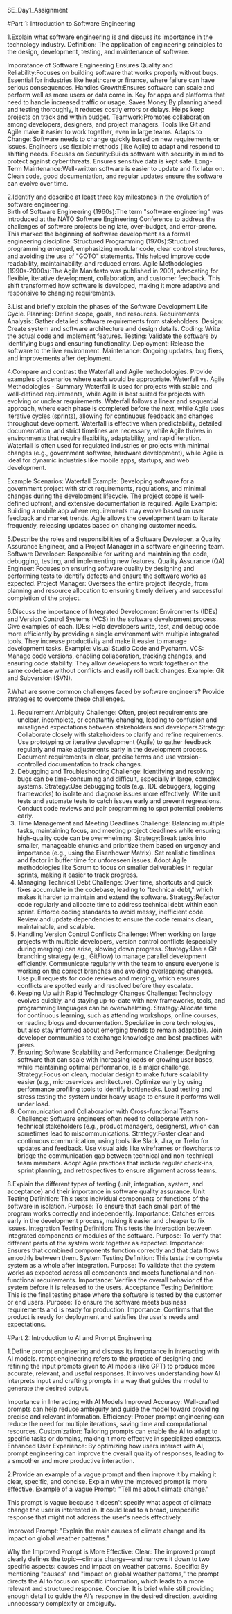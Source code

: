 SE_Day1_Assignment

#Part 1: Introduction to Software Engineering

1.Explain what software engineering is and discuss its importance in the technology industry. 
Definition: The application of engineering principles to the design, development, testing, and maintenance of software.

Imporatance of Software Engineering
Ensures Quality and Reliability:Focuses on building software that works properly without bugs.
Essential for industries like healthcare or finance, where failure can have serious consequences.
Handles Growth:Ensures software can scale and perform well as more users or data come in.
Key for apps and platforms that need to handle increased traffic or usage.
Saves Money:By planning ahead and testing thoroughly, it reduces costly errors or delays.
Helps keep projects on track and within budget.
Teamwork:Promotes collaboration among developers, designers, and project managers.
Tools like Git and Agile make it easier to work together, even in large teams.
Adapts to Change:
Software needs to change quickly based on new requirements or issues.
Engineers use flexible methods (like Agile) to adapt and respond to shifting needs.
Focuses on Security:Builds software with security in mind to protect against cyber threats.
Ensures sensitive data is kept safe.
Long-Term Maintenance:Well-written software is easier to update and fix later on.
Clean code, good documentation, and regular updates ensure the software can evolve over time.


2.Identify and describe at least three key milestones in the evolution of software engineering.  
Birth of Software Engineering (1960s):The term "software engineering" was introduced at the NATO Software Engineering Conference to address the challenges of software projects being late, over-budget, and error-prone. This marked the beginning of software development as a formal engineering discipline.
Structured Programming (1970s):Structured programming emerged, emphasizing modular code, clear control structures, and avoiding the use of "GOTO" statements. This helped improve code readability, maintainability, and reduced errors.
Agile Methodologies (1990s-2000s):The Agile Manifesto was published in 2001, advocating for flexible, iterative development, collaboration, and customer feedback. This shift transformed how software is developed, making it more adaptive and responsive to changing requirements.

3.List and briefly explain the phases of the Software Development Life Cycle.
Planning: Define scope, goals, and resources.
Requirements Analysis: Gather detailed software requirements from stakeholders.
Design: Create system and software architecture and design details.
Coding: Write the actual code and implement features.
Testing: Validate the software by identifying bugs and ensuring functionality.
Deployment: Release the software to the live environment.
Maintenance: Ongoing updates, bug fixes, and improvements after deployment.

4.Compare and contrast the Waterfall and Agile methodologies. Provide examples of scenarios where each would be appropriate.
Waterfall vs. Agile Methodologies - Summary
Waterfall is used for projects with stable and well-defined requirements, while Agile is best suited for projects with evolving or unclear requirements.
Waterfall follows a linear and sequential approach, where each phase is completed before the next, while Agile uses iterative cycles (sprints), allowing for continuous feedback and changes throughout development.
Waterfall is effective when predictability, detailed documentation, and strict timelines are necessary, while Agile thrives in environments that require flexibility, adaptability, and rapid iteration.
Waterfall is often used for regulated industries or projects with minimal changes (e.g., government software, hardware development), while Agile is ideal for dynamic industries like mobile apps, startups, and web development.

Example Scenarios:
Waterfall
Example: Developing software for a government project with strict requirements, regulations, and minimal changes during the development lifecycle. The project scope is well-defined upfront, and extensive documentation is required.
Agile
Example: Building a mobile app where requirements may evolve based on user feedback and market trends. Agile allows the development team to iterate frequently, releasing updates based on changing customer needs.



5.Describe the roles and responsibilities of a Software Developer, a Quality Assurance Engineer, and a Project Manager in a software engineering team.
Software Developer: Responsible for writing and maintaining the code, debugging, testing, and implementing new features.
Quality Assurance (QA) Engineer: Focuses on ensuring software quality by designing and performing tests to identify defects and ensure the software works as expected.
Project Manager: Oversees the entire project lifecycle, from planning and resource allocation to ensuring timely delivery and successful completion of the project.

6.Discuss the importance of Integrated Development Environments (IDEs) and Version Control Systems (VCS) in the software development process. Give examples of each.
IDEs: Help developers write, test, and debug code more efficiently by providing a single environment with multiple integrated tools. They increase productivity and make it easier to manage development tasks.
Example: Visual Studio Code and Pycharm.
VCS: Manage code versions, enabling collaboration, tracking changes, and ensuring code stability. They allow developers to work together on the same codebase without conflicts and easily roll back changes.
Example: Git and Subversion (SVN).

7.What are some common challenges faced by software engineers? Provide strategies to overcome these challenges.
1. Requirement Ambiguity
Challenge: Often, project requirements are unclear, incomplete, or constantly changing, leading to confusion and misaligned expectations between stakeholders and developers.Strategy:
Collaborate closely with stakeholders to clarify and refine requirements.
Use prototyping or iterative development (Agile) to gather feedback regularly and make adjustments early in the development process.
Document requirements in clear, precise terms and use version-controlled documentation to track changes.
2. Debugging and Troubleshooting
Challenge: Identifying and resolving bugs can be time-consuming and difficult, especially in large, complex systems.
Strategy:Use debugging tools (e.g., IDE debuggers, logging frameworks) to isolate and diagnose issues more effectively.
Write unit tests and automate tests to catch issues early and prevent regressions.
Conduct code reviews and pair programming to spot potential problems early.
3. Time Management and Meeting Deadlines
Challenge: Balancing multiple tasks, maintaining focus, and meeting project deadlines while ensuring high-quality code can be overwhelming.
Strategy:Break tasks into smaller, manageable chunks and prioritize them based on urgency and importance (e.g., using the Eisenhower Matrix).
Set realistic timelines and factor in buffer time for unforeseen issues.
Adopt Agile methodologies like Scrum to focus on smaller deliverables in regular sprints, making it easier to track progress.
4. Managing Technical Debt
Challenge: Over time, shortcuts and quick fixes accumulate in the codebase, leading to "technical debt," which makes it harder to maintain and extend the software.
Strategy:Refactor code regularly and allocate time to address technical debt within each sprint.
Enforce coding standards to avoid messy, inefficient code.
Review and update dependencies to ensure the code remains clean, maintainable, and scalable.
5. Handling Version Control Conflicts
Challenge: When working on large projects with multiple developers, version control conflicts (especially during merging) can arise, slowing down progress.
Strategy:Use a Git branching strategy (e.g., GitFlow) to manage parallel development efficiently.
Communicate regularly with the team to ensure everyone is working on the correct branches and avoiding overlapping changes.
Use pull requests for code reviews and merging, which ensures conflicts are spotted early and resolved before they escalate.
6. Keeping Up with Rapid Technology Changes
Challenge: Technology evolves quickly, and staying up-to-date with new frameworks, tools, and programming languages can be overwhelming.
Strategy:Allocate time for continuous learning, such as attending workshops, online courses, or reading blogs and documentation.
Specialize in core technologies, but also stay informed about emerging trends to remain adaptable.
Join developer communities to exchange knowledge and best practices with peers.
7. Ensuring Software Scalability and Performance
Challenge: Designing software that can scale with increasing loads or growing user bases, while maintaining optimal performance, is a major challenge.
Strategy:Focus on clean, modular design to make future scalability easier (e.g., microservices architecture).
Optimize early by using performance profiling tools to identify bottlenecks.
Load testing and stress testing the system under heavy usage to ensure it performs well under load.
8. Communication and Collaboration with Cross-functional Teams
Challenge: Software engineers often need to collaborate with non-technical stakeholders (e.g., product managers, designers), which can sometimes lead to miscommunications.
Strategy:Foster clear and continuous communication, using tools like Slack, Jira, or Trello for updates and feedback.
Use visual aids like wireframes or flowcharts to bridge the communication gap between technical and non-technical team members.
Adopt Agile practices that include regular check-ins, sprint planning, and retrospectives to ensure alignment across teams.

8.Explain the different types of testing (unit, integration, system, and acceptance) and their importance in software quality assurance.
Unit Testing
Definition: This tests individual components or functions of the software in isolation.
Purpose: To ensure that each small part of the program works correctly and independently.
Importance: Catches errors early in the development process, making it easier and cheaper to fix issues.
Integration Testing
Definition: This tests the interaction between integrated components or modules of the software.
Purpose: To verify that different parts of the system work together as expected.
Importance: Ensures that combined components function correctly and that data flows smoothly between them.
System Testing
Definition: This tests the complete system as a whole after integration.
Purpose: To validate that the system works as expected across all components and meets functional and non-functional requirements.
Importance: Verifies the overall behavior of the system before it is released to the users.
Acceptance Testing
Definition: This is the final testing phase where the software is tested by the customer or end users.
Purpose: To ensure the software meets business requirements and is ready for production.
Importance: Confirms that the product is ready for deployment and satisfies the user's needs and expectations.

#Part 2: Introduction to AI and Prompt Engineering

1.Define prompt engineering and discuss its importance in interacting with AI models.
rompt engineering refers to the practice of designing and refining the input prompts given to AI models (like GPT) to produce more accurate, relevant, and useful responses. It involves understanding how AI interprets input and crafting prompts in a way that guides the model to generate the desired output.

Importance in Interacting with AI Models
Improved Accuracy: Well-crafted prompts can help reduce ambiguity and guide the model toward providing precise and relevant information.
Efficiency: Proper prompt engineering can reduce the need for multiple iterations, saving time and computational resources.
Customization: Tailoring prompts can enable the AI to adapt to specific tasks or domains, making it more effective in specialized contexts.
Enhanced User Experience: By optimizing how users interact with AI, prompt engineering can improve the overall quality of responses, leading to a smoother and more productive interaction.

2.Provide an example of a vague prompt and then improve it by making it clear, specific, and concise. Explain why the improved prompt is more effective.
Example of a Vague Prompt:
"Tell me about climate change."

This prompt is vague because it doesn't specify what aspect of climate change the user is interested in. It could lead to a broad, unspecific response that might not address the user's needs effectively.

Improved Prompt:
"Explain the main causes of climate change and its impact on global weather patterns."

Why the Improved Prompt is More Effective:
Clear: The improved prompt clearly defines the topic—climate change—and narrows it down to two specific aspects: causes and impact on weather patterns.
Specific: By mentioning "causes" and "impact on global weather patterns," the prompt directs the AI to focus on specific information, which leads to a more relevant and structured response.
Concise: It is brief while still providing enough detail to guide the AI’s response in the desired direction, avoiding unnecessary complexity or ambiguity.

